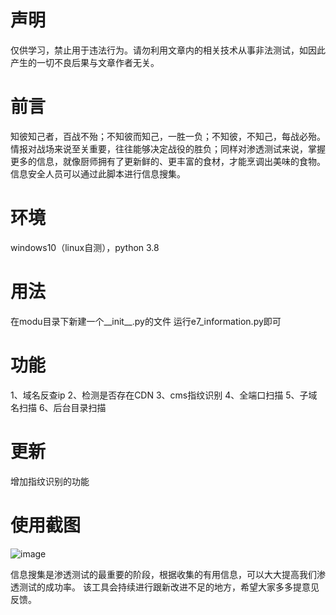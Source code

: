 # 声明
仅供学习，禁止用于违法行为。请勿利用文章内的相关技术从事非法测试，如因此产生的一切不良后果与文章作者无关。
# 前言
知彼知己者，百战不殆；不知彼而知己，一胜一负；不知彼，不知己，每战必殆。
情报对战场来说至关重要，往往能够决定战役的胜负；同样对渗透测试来说，掌握更多的信息，就像厨师拥有了更新鲜的、更丰富的食材，才能烹调出美味的食物。
信息安全人员可以通过此脚本进行信息搜集。
# 环境
windows10（linux自测），python 3.8
# 用法
在modu目录下新建一个__init__.py的文件
运行e7_information.py即可
# 功能
1、域名反查ip
2、检测是否存在CDN
3、cms指纹识别
4、全端口扫描
5、子域名扫描
6、后台目录扫描
# 更新
增加指纹识别的功能
# 使用截图
![image](https://user-images.githubusercontent.com/56328995/143280490-a7fdeb4d-41f2-4441-a3ed-7c041ede70ff.png)

信息搜集是渗透测试的最重要的阶段，根据收集的有用信息，可以大大提高我们渗透测试的成功率。
该工具会持续进行跟新改进不足的地方，希望大家多多提意见反馈。
